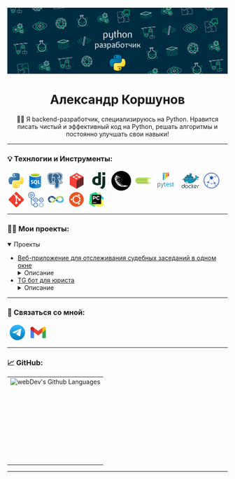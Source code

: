 ![MasterHead](images/python-developer.gif)



<h1 align="center">Александр Коршунов </h1>
<p align="center"> 🧑‍💻 Я backend-разработчик, специализируюсь на Python. 
Нравится писать чистый и эффективный код на Python, решать алгоритмы и постоянно улучшать свои навыки!</p>


<hr>
<h3 align="left">💡 Технлогии и Инструменты:</h3>
<a href="https://www.python.org/" title='Python' target="_blank"><img align="center" src="images/python.svg" width="36" height="36" alt="Python" hspace="2" /></a>
<a href="https://ru.wikipedia.org/wiki/SQL" title="Structured Query Language — язык управления базами данных для реляционных баз данных." target="_blank"><img align="center" src="images/sql.png" width="36" height="36" alt="SQL" hspace="2" /></a>
<a href="https://www.postgresql.org/" title="PostgreSQL" target="_blank"><img align="center" src="images/postgresql.svg" width="38" height="38" alt="PostgreSQL" hspace="2" /></a>
<a href="https://redis.io/" title="Redis" target="_blank"><img align="center" src="images/redis.png" width="43" height="43" alt="Redis" hspace="3"/></a>
<a href="https://www.djangoproject.com/" title="Django" target="_blank"><img align="center" src="images/django.svg" width="38" height="38" alt="Django" hspace="3" /></a>
<a href="https://flask.palletsprojects.com/" title="Flask" target="_blank"><img align="center" src="images/flask.png" width="45" height="45" alt="Flask" hspace="3" /></a>
<a href="https://docs.celeryq.dev/en/stable/" title="Celery" target="_blank"><img align="center" src="images/celery.png" width="36" height="36" alt="Celery" hspace="3" /></a>
<a href="https://docs.pytest.org/" title="Pytest" target="_blank"><img  align="center" src="images/pytest.svg" width="48" height="48" alt="Pytest" hspace="3" /></a>
<a href="https://www.docker.com/" title="Docker" target="_blank"><img align="center" src="images/docker.svg" width="41" height="41" alt="Docker" hspace="4" /></a>
<a href="https://docs.aiohttp.org/en/stable/" title="Aiohttp" target="_blank"><img align="center" src="images/aiohttp.svg" width="36" height="36" alt="Aiohttp" hspace="3" /></a>
<a href="https://git-scm.com/" title="Git" target="_blank"><img align="center" src="images/git.svg" width="35" height="35" alt="Git" hspace="3" /></a>
<a href="https://docs.github.com/en/actions" title="GitGub Actions" target="_blank"><img align="center" src="images/github-actions.svg" width="35" height="35" alt="GitGub Actions" hspace="3" /></a>
<a href="https://ru.wikipedia.org/wiki/CI/CD" title="CI/CD" target="_blank"><img align="center" src="images/cicd.png" width="36" alt="CI/CD" hspace="3" /></a>
<a href="https://ubuntu.com/" title="Ubuntu OS" target="_blank"><img align="center" src="images/ubuntu.svg" width="38" height="38" alt="Ubuntu OS" hspace="3" /></a>
<a href="https://www.jetbrains.com/pycharm/" title="PyCharm" target="_blank"><img align="center" src="images/pycharm.svg" width="34" height="34" alt="PyCharm" hspace="3" /></a>




<hr>
<h3 align="left">👨‍💻 Мои проекты:</h3>

 <details open>
  <summary>Проекты</summary>
   <ul>
    <li><a href="https://github.com/AleksandrKorshun92/double_website">Веб-приложение для отслеживания судебных заседаний в одном окне </a></li>
     <details>
      <summary>Описание</summary>
       <b>&nbsp;&nbsp;&nbsp;&nbsp;Задача:</b>
        <ul><ul>
         <li>Разработать backend-часть для процесса отслеживания судебных заседаний в арбитражных судах.</li>
        </ul></ul>
       <b>&nbsp;&nbsp;&nbsp;&nbsp;Результаты:</b>
        <ul><ul>
         <li>Реализовал регистрацию пользователей и аутентификацию, через django.contrib.auth;</li>
         <li>Добавил функционал управления отслеживания залов судебных заседаний (добавление новых залов, изменение, удаление);</li>
         <li>Реализовал  возможность просмотра судебных дел в настоящую дату;</li>
         <li>Настроил базу данных, для сохранение данных через интерфейсы SQLAlchemy с SQLite;</li>
         <li>Сделал fronted-часть приложения;</li>
         <li>Реализовал развертывание проекта через Docker Compose с использованием Nginx.</li>
        </ul></ul>
       <b>&nbsp;&nbsp;&nbsp;&nbsp;<u>Используемые технологии:</u></b>
        <ul><ul>
         <li>Python, Django, Django REST Framework,Docker, Pytest, django-baton, Nginx, SQLite.</li>
        </ul></ul>&nbsp;
     </details>
    <li><a href="https://github.com/AleksandrKorshun92/tg_bot">TG бот для юриста</a></li> 
     <details>
      <summary>Описание</summary>
       <b>&nbsp;&nbsp;&nbsp;&nbsp;<u>Задача:</u></b>
        <ul><ul>
         <li>Разработать Телеграмм бота для взпимодействия с клиентами.</li>
        </ul></ul>
       <b>&nbsp;&nbsp;&nbsp;&nbsp;<u>Результаты:</u></b>
        <ul><ul>
         <li>Реализовал бота для создания, просмотра и управления услугами юриста на основе Aiogram;</li>
         <li>Подключил базу данных SQLite для записи новых клиентов, отслежования задач и встреч;</li>
         <li>Настроил асинхронную отправку сообщений от администратора пользователям;</li>
         <li>Сделал мониторинг задач;</li>
         <li>Реализовал запуск проекта с использованием Docker Compose.</li>
        </ul></ul>
       <b>&nbsp;&nbsp;&nbsp;&nbsp;<u>Используемые технологии:</u></b>
        <ul><ul>
         <li>Python, Aiogram, SQLite, Docker, Flower.</li>
        </ul></ul>&nbsp;
     </details>
      </ul>
 </details>


<hr>
<h3 align="left"> 📲 Связаться со мной:</h3>
<p align="left">
 <a href="https://t.me/Aleksander_Korshunov92" title='Telegram' target="_blank"><img align="center" src="images/telegram.svg" alt="Telegram" width="40" hspace="3" /></a>
 <a href="mailto:korshunovay1192@gmail.com" title="Gmail" target="_blank"><img align="center" src="images/gmail.svg" alt="Gmail" width="35" hspace="3"/></a>
</p>



<hr> 
<h3 align="left">📈 GitHub:</h3>
<table>
  <tr>
    <td>
      <img height="195px" align="right" alt="webDev's Github Languages" src="https://github-readme-stats-sigma-five.vercel.app/api/top-langs/?username=AleksandrKorshun92&layout=compact&theme=vision-friendly-dark" />
    </td>
  </tr>
</table>




<hr>
<p align="center"><img src="https://komarev.com/ghpvc/?username=AleksandrKorshun92&style=flate&color=blue" alt=""></p>
